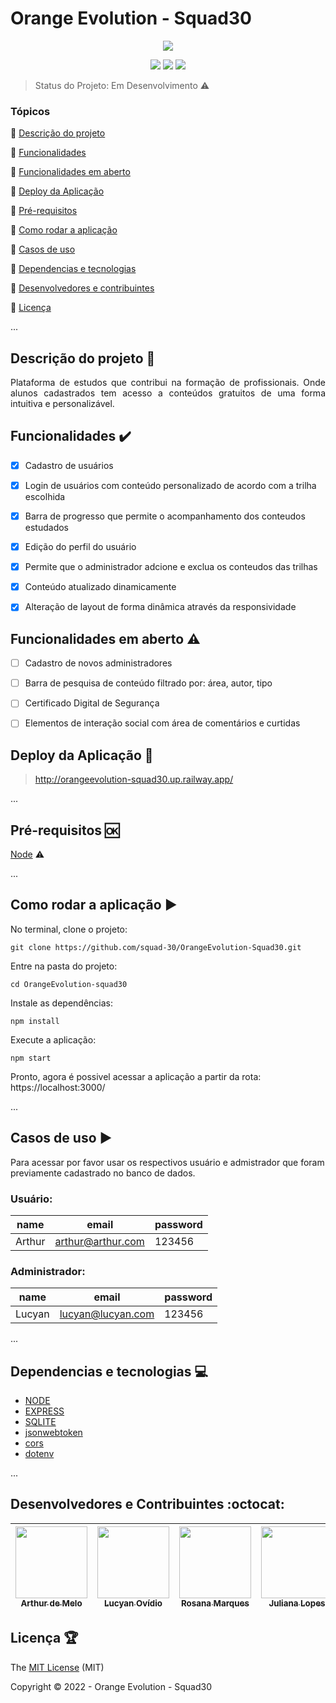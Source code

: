 <h1>Orange Evolution - Squad30</h1> 

<p align="center">
  <img src="https://img.shields.io/static/v1?label=Netlify&message=deploy&color=blue&style=for-the-badge&logo=netlify"/>
</p>

<p align="center">
  <img src="https://img.shields.io/static/v1?label=Netlify&message=deploy&color=blue&style=for-the-badge&logo=netlify"/>
  <img src="http://img.shields.io/static/v1?label=License&message=MIT&color=green&style=for-the-badge"/>
  <img src="http://img.shields.io/static/v1?label=STATUS&message=EM%20DESENVOLVIMENTO&color=RED&style=for-the-badge"/>
</p>

> Status do Projeto:  Em Desenvolvimento :warning:

### Tópicos 

:small_blue_diamond: [Descrição do projeto](#descrição-do-projeto-page_with_curl)

:small_blue_diamond: [Funcionalidades](#funcionalidades-heavy_check_mark)

:small_blue_diamond: [Funcionalidades em aberto](#funcionalidades-em-aberto-warning)

:small_blue_diamond: [Deploy da Aplicação](#deploy-da-aplicação-dash)

:small_blue_diamond: [Pré-requisitos](#pré-requisitos-ok)

:small_blue_diamond: [Como rodar a aplicação](#como-rodar-a-aplicação-arrow_forward)

:small_blue_diamond: [Casos de uso](#casos-de-uso-arrow_forward)

:small_blue_diamond: [Dependencias e tecnologias](#dependencias-e-tecnologias-computer)

:small_blue_diamond: [Desenvolvedores e contribuintes](#desenvolvedores-e-contribuintes-octocat) 

:small_blue_diamond: [Licença](#licença-trophy)

... 

## Descrição do projeto :page_with_curl: 

<p align="justify">
  Plataforma de estudos que contribui na formação de profissionais. Onde alunos cadastrados tem acesso a conteúdos gratuitos de uma forma intuitiva e personalizável. 
</p>

## Funcionalidades :heavy_check_mark:

- [X] Cadastro de usuários
- [X] Login de usuários com conteúdo personalizado de acordo com a trilha escolhida
- [X] Barra de progresso que permite o acompanhamento dos conteudos estudados 
- [X] Edição do perfil do usuário
- [X] Permite que o administrador adcione e exclua os conteudos das trilhas
- [X] Conteúdo atualizado dinamicamente
- [X] Alteração de layout de forma dinâmica através da responsividade


## Funcionalidades em aberto :warning:

- [ ] Cadastro de novos administradores
- [ ] Barra de pesquisa de conteúdo filtrado por: área, autor, tipo
- [ ] Certificado Digital de Segurança
- [ ] Elementos de interação social com área de comentários e curtidas


## Deploy da Aplicação :dash:

> http://orangeevolution-squad30.up.railway.app/

... 

## Pré-requisitos :ok:

[Node](https://nodejs.org/en/download/) :warning: 

...

## Como rodar a aplicação :arrow_forward:

No terminal, clone o projeto: 

```
git clone https://github.com/squad-30/OrangeEvolution-Squad30.git
```
Entre na pasta do projeto: 

```
cd OrangeEvolution-squad30
```
Instale as dependências: 

```
npm install
```
Execute a aplicação: 

```
npm start
```
Pronto, agora é possivel acessar a aplicação a partir da rota: https://localhost:3000/

... 

## Casos de uso :arrow_forward:

Para acessar por favor usar os respectivos usuário e admistrador que foram previamente cadastrado no banco de dados.

### Usuário: 

|name|email|password|
| -------- |-------- |-------- |
|Arthur|arthur@arthur.com|123456|

### Administrador: 

|name|email|password|
| -------- |-------- |-------- |
|Lucyan|lucyan@lucyan.com|123456|

... 

## Dependencias e tecnologias :computer:

- [NODE](https://nodejs.org/en/)
- [EXPRESS](https://expressjs.com/pt-br/)
- [SQLITE](https://www.sqlite.org/index.html)
- [jsonwebtoken](https://www.npmjs.com/package/jsonwebtoken)
- [cors](https://www.npmjs.com/package/cors)
- [dotenv](https://www.npmjs.com/package/dotenv)

...

## Desenvolvedores e Contribuintes :octocat:

| [<img src="https://avatars.githubusercontent.com/u/88115781?v=4" width=115><br><sub>Arthur de Melo</sub>](https://github.com/artdemelo) |  [<img src="https://avatars.githubusercontent.com/u/106949997?v=4" width=115><br><sub>Lucyan Ovídio</sub>](https://github.com/lucyanovidio) |  [<img src="https://avatars.githubusercontent.com/u/117302308?v=4" width=115><br><sub>Rosana Marques</sub>](https://github.com/rosanadeveloper) |  [<img src="https://media-exp1.licdn.com/dms/image/C4E03AQG7T8ev1lBF1A/profile-displayphoto-shrink_800_800/0/1516673087717?e=1674086400&v=beta&t=8iLeX4sXaURp7RYKwuMQuPlqi2WCS0gQVylONn3gaN4" width=115><br><sub>Juliana Lopes</sub>](https://www.linkedin.com/in/julianalopesco/) |
| :---: | :---: | :---: | :---: 

## Licença :trophy:

The [MIT License]() (MIT)

Copyright :copyright: 2022 - Orange Evolution - Squad30
